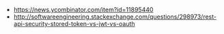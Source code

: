 - https://news.ycombinator.com/item?id=11895440
- http://softwareengineering.stackexchange.com/questions/298973/rest-api-security-stored-token-vs-jwt-vs-oauth
